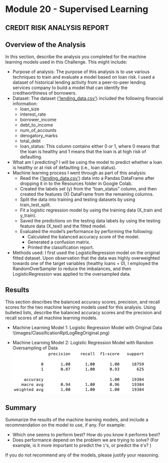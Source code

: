 # Module 20 - Supervised Learning

## CREDIT RISK ANALYSIS REPORT
## Overview of the Analysis

In this section, describe the analysis you completed for the machine learning models used in this Challenge. This might include:

* Purpose of analysis: The purpose of this analysis is to use various techniques to train and evaluate a model based on loan risk. I used a dataset of historical lending activity from a peer-to-peer lending services company to build a model that can identify the creditworthiness of borrowers. 
* Dataset: The dataset (['lending_data.csv'](https://github.com/rperez025/credit-risk-classification/blob/main/Credit_Risk/lending_data.csv)) included the following financial information:
  - loan_size
  - interest_rate
  - borrower_income
  - debt_to_income
  - num_of_accounts
  - derogatory_marks
  - total_debt
  - loan_status: This column contains either 0 or 1, where 0 means that the loan is healthy and 1 means that the loan is at high risk of defaulting.
* What am I predicting? I will be using the model to predict whether a loan is healthy or at risk of defaulting (i.e., loan status).
* Machine learning process I went through as part of this analysis:
  - Read the (['lending_data.csv'](https://github.com/rperez025/credit-risk-classification/blob/main/Credit_Risk/lending_data.csv)) data into a Pandas DataFrame after dropping it in to the Resources folder in Google Colab.
  - Created the labels set (y) from the “loan_status” column, and then created the features (X) DataFrame from the remaining columns.
  - Split the data into training and testing datasets by using train_test_split.
  - Fit a logistic regression model by using the training data (X_train and y_train).
  - Saved the predictions on the testing data labels by using the testing feature data (X_test) and the fitted model.
  - Evaluated the model’s performance by performing the following:
     * Calculated the balanced accuracy score of the model.
     * Generated a confusion matrix.
     * Printed the classification report.
* Methods used: I first used the  LogisticRegression model on the original fitted dataset. Upon observation that the data was highly overweighted towards one of the target variables (healthy loans = 0), I employed the RandomOverSampler to reduce the imbalances, and then LogisticRegression was applied to the oversampled data.

## Results

This section describes the balanced accuracy scores, precision, and recall scores for the two machine learning models used for this analysis. Using bulleted lists, describe the balanced accuracy scores and the precision and recall scores of all machine learning models.

* Machine Learning Model 1: Logistic Regression Model with Original Data
  !(images/ClassificationRptLogRegOriginal.png)



* Machine Learning Model 2: Logistic Regression Model with Random Oversampling of Data
  ![Example Image](images/ClassificationRptLogRegROS.png)

## Summary

Summarize the results of the machine learning models, and include a recommendation on the model to use, if any. For example:
* Which one seems to perform best? How do you know it performs best?
* Does performance depend on the problem we are trying to solve? (For example, is it more important to predict the `1`'s, or predict the `0`'s? )

If you do not recommend any of the models, please justify your reasoning.
